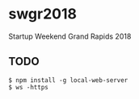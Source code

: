 # swgr2018
Startup Weekend Grand Rapids 2018

## TODO

```
$ npm install -g local-web-server
$ ws -https
```
